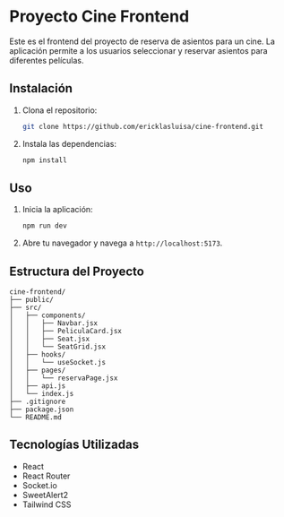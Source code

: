 # Proyecto Cine Frontend

Este es el frontend del proyecto de reserva de asientos para un cine. La aplicación permite a los usuarios seleccionar y reservar asientos para diferentes películas.

## Instalación

1. Clona el repositorio:
    ```bash
    git clone https://github.com/ericklasluisa/cine-frontend.git
    ```
2. Instala las dependencias:
    ```bash
    npm install
    ```

## Uso

1. Inicia la aplicación:
    ```bash
    npm run dev
    ```
2. Abre tu navegador y navega a `http://localhost:5173`.

## Estructura del Proyecto

```plaintext
cine-frontend/
├── public/
├── src/
│   ├── components/
│   │   ├── Navbar.jsx
│   │   ├── PeliculaCard.jsx
│   │   ├── Seat.jsx
│   │   └── SeatGrid.jsx
│   ├── hooks/
│   │   └── useSocket.js
│   ├── pages/
│   │   └── reservaPage.jsx
│   ├── api.js
│   └── index.js
├── .gitignore
├── package.json
└── README.md
```

## Tecnologías Utilizadas

- React
- React Router
- Socket.io
- SweetAlert2
- Tailwind CSS
